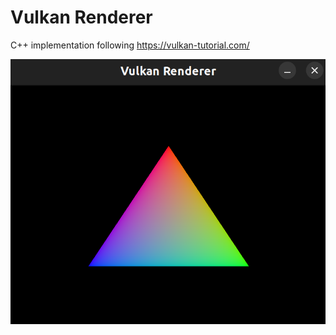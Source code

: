 # Vulkan Renderer

C++ implementation following https://vulkan-tutorial.com/

![Hello Triangle](./images/renderer.png)